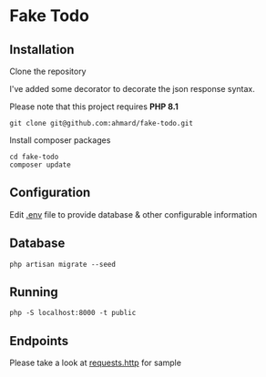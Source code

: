 # Fake Todo

## Installation
Clone the repository

I've added some decorator to decorate the json response syntax.

Please note that this project requires **PHP 8.1**
```
git clone git@github.com:ahmard/fake-todo.git
```

Install composer packages
```
cd fake-todo
composer update
```

## Configuration
Edit [.env](.env) file to provide database & other configurable information

## Database
```
php artisan migrate --seed
```

## Running
```
php -S localhost:8000 -t public
```

## Endpoints
Please take a look at [requests.http](requests.http) for sample
